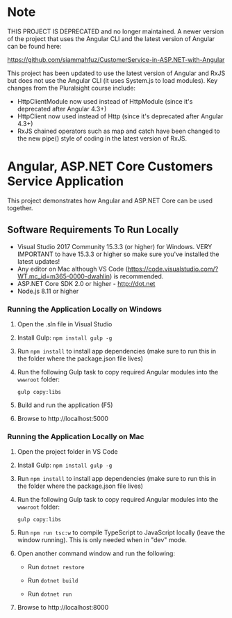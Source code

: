 # Note

THIS PROJECT IS DEPRECATED and no longer maintained. A newer version of the project that uses the Angular CLI and the latest version of Angular can be found here: 

https://github.com/siammahfuz/CustomerService-in-ASP.NET-with-Angular

This project has been updated to use the latest version of Angular and RxJS but does not use the Angular CLI (it uses System.js to load modules). Key changes from
the Pluralsight course include:

* HttpClientModule now used instead of HttpModule (since it's deprecated after Angular 4.3+)
* HttpClient now used instead of Http (since it's deprecated after Angular 4.3+) 
* RxJS chained operators such as map and catch have been changed to the new pipe() style of coding in the latest version of RxJS.

# Angular, ASP.NET Core Customers Service Application

This project demonstrates how Angular and ASP.NET Core can be used together.


## Software Requirements To Run Locally

* Visual Studio 2017 Community 15.3.3 (or higher) for Windows. VERY IMPORTANT to have 15.3.3 or higher so make sure you've installed the latest updates!
* Any editor on Mac although VS Code (https://code.visualstudio.com/?WT.mc_id=m365-0000-dwahlin) is recommended.
* ASP.NET Core SDK 2.0 or higher - http://dot.net 
* Node.js 8.11 or higher

### Running the Application Locally on Windows

1. Open the .sln file in Visual Studio

1. Install Gulp: `npm install gulp -g`

1. Run `npm install` to install app dependencies (make sure to run this in the folder where the package.json file lives)

1. Run the following Gulp task to copy required Angular modules into the `wwwroot` folder: 

    `gulp copy:libs`

1. Build and run the application (F5)

1. Browse to http://localhost:5000

### Running the Application Locally on Mac

1. Open the project folder in VS Code

1. Install Gulp: `npm install gulp -g`

1. Run `npm install` to install app dependencies (make sure to run this in the folder where the package.json file lives)

1. Run the following Gulp task to copy required Angular modules into the `wwwroot` folder: 

    `gulp copy:libs`

1. Run `npm run tsc:w` to compile TypeScript to JavaScript locally (leave the window running). This is only needed when in "dev" mode.

1. Open another command window and run the following:

    * Run `dotnet restore`

    * Run `dotnet build`

    * Run `dotnet run`

1. Browse to http://localhost:8000
